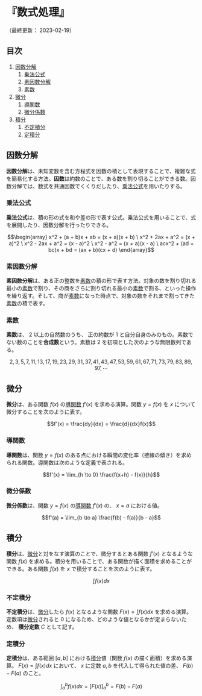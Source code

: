# 『数式処理』

（最終更新： 2023-02-19）


## 目次

1. [因数分解](#因数分解)
	1. [乗法公式](#乗法公式)
	1. [素因数分解](#素因数分解)
	1. [素数](#素数)
1. [微分](#微分)
	1. [導関数](#導関数)
	1. [微分係数](#微分係数)
1. [積分](#積分)
	1. [不定積分](#不定積分)
	1. [定積分](#定積分)


## 因数分解

**因数分解**は、未知変数を含む方程式を因数の積として表現することで、複雑な式を簡易化する方法。**因数**は約数のことで、ある数を割り切ることができる数。因数分解では、数式を共通因数でくくりだしたり、[乗法公式](#乗法公式)を用いたりする。

### 乗法公式

**乗法公式**は、積の形の式を和や差の形で表す公式。乗法公式を用いることで、式を展開したり、因数分解を行ったりできる。

```math
\begin{array}
x^2 + (a + b)x + ab = (x + a)(x + b) \
x^2 + 2ax + a^2 = (x + a)^2 \
x^2 - 2ax + a^2 = (x - a)^2 \
x^2 - a^2 = (x + a)(x - a) \
acx^2 + (ad + bc)x + bd = (ax + b)(cx + d)
\end{array}
```

### 素因数分解

**素因数分解**は、ある正の整数を[素数](#素数)の積の形で表す方法。対象の数を割り切れる最小の[素数](#素数)で割り、その商をさらに割り切れる最小の[素数](#素数)で割る、といった操作を繰り返す。そして、商が[素数](#素数)になった時点で、対象の数をそれまで割ってきた[素数](#素数)の積で表す。

### 素数

**素数**は、 $2$ 以上の自然数のうち、 正の約数が $1$ と自分自身のみのもの。素数でない数のことを**合成数**という。素数は $2$ を初項とした次のような無限数列である。

```math
2, 3, 5, 7, 11, 13, 17, 19, 23, 29, 31, 37, 41, 43, 47, 53, 59, 61, 67, 71, 73, 79, 83, 89, 97, \cdots
```


## 微分

**微分**は、ある関数 $f(x)$ の[導関数](#導関数) $f'(x)$ を求める演算。関数 $y = f(x)$ を $x$ について微分することを次のように表す。

```math
f'(x) = \frac{dy}{dx} = \frac{d}{dx}f(x)
```

### 導関数

**導関数**は、関数 $y = f(x)$ のある点における瞬間の変化率（接線の傾き）を求められる関数。導関数は次のような定義で表される。

```math
f'(x) = \lim_{h \to 0} \frac{f(x+h) - f(x)}{h}
```

### 微分係数

**微分係数**は、関数 $y = f(x)$ の[導関数](#導関数) $f'(x)$ の、 $x = a$ における値。

```math
f'(a) = \lim_{b \to a} \frac{f(b) - f(a)}{b - a}
```


## 積分

**積分**は、[微分](#微分)と対をなす演算のことで、微分するとある関数 $f'(x)$ となるような関数 $f(x)$ を求める。積分を用いることで、ある関数が描く面積を求めることができる。ある関数 $f(x)$ を $x$ で積分することを次のように表す。

```math
\int f(x) dx
```

### 不定積分

**不定積分**は、[微分](#微分)したら $f(x)$ となるような関数 $F(x) = \int f(x) dx$ を求める演算。定数項は[微分](#微分)されると $0$ になるため、どのような値となるかが定まらないため、 **積分定数** $C$ として記す。

### 定積分

**定積分**は、ある範囲 $[a, b]$ における[積分](#積分)値（関数 $f(x)$ の描く面積）を求める演算。 $F(x) = \int f(x) dx$ において、 $x$ に定数 $a, b$ を代入して得られた値の差、 $F(b) - F(a)$ のこと。

```math
\int_{a}^{b} f(x) dx = \bigl[ F(x) \bigr]_{a}^{b} = F(b) - F(a)
```
